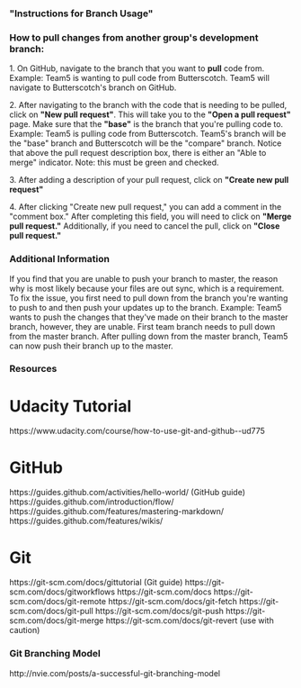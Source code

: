 <h3>"Instructions for Branch Usage"</h3>

<h3>How to pull changes from another group's development branch:</h3>

<p>1. On GitHub, navigate to the branch that you want to <strong>pull</strong> code from.
		Example: Team5 is wanting to pull code from Butterscotch. Team5 will navigate to
		Butterscotch's branch on GitHub.</p>

<p>2. After navigating to the branch with the code that is needing to be pulled, click on
		<strong>"New pull request"</strong>. This will take you to the <strong>"Open a pull
		request"</strong> page. Make sure that the <strong>"base"</strong> is the branch that
		you're pulling code to. Example: Team5 is pulling code from Butterscotch. Team5's branch
		will be the "base" branch and Butterscotch will be the "compare" branch.
		Notice that above the pull request description box, there is either an "Able to merge"
		indicator. Note: this must be green and checked.</p>
		
<p>3. After adding a description of your pull request, click on <strong>"Create new pull request"</strong></p>

<p>4. After clicking "Create new pull request," you can add a comment in the "comment box." After completing
		this field, you will need to click on <strong>"Merge pull request."</strong> Additionally, if you need
		to cancel the pull, click on <strong>"Close pull request."</strong></p>
		
		
<h3>Additional Information</h3>

<p>If you find that you are unable to push your branch to master, the reason why is most likely because
	your files are out sync, which is a requirement. To fix the issue, you first need to pull down from
	the branch you're wanting to push to and then push your updates up to the branch.
	Example: Team5 wants to push the changes that they've made on their branch to the master branch,
	however, they are unable. First team branch needs to pull down from the master branch. After pulling down
	from the master branch, Team5 can now push their branch up to the master.</p>
	
<h3>Resources</h3>

<h1>Udacity Tutorial</h1>

<p>https://www.udacity.com/course/how-to-use-git-and-github--ud775</p>

<h1>GitHub</h1>
	
<p>https://guides.github.com/activities/hello-world/ (GitHub guide)
https://guides.github.com/introduction/flow/
https://guides.github.com/features/mastering-markdown/
https://guides.github.com/features/wikis/</p>
	
<h1>Git</h1>
	
<p>https://git-scm.com/docs/gittutorial (Git guide)
https://git-scm.com/docs/gitworkflows
https://git-scm.com/docs
https://git-scm.com/docs/git-remote
https://git-scm.com/docs/git-fetch
https://git-scm.com/docs/git-pull
https://git-scm.com/docs/git-push
https://git-scm.com/docs/git-merge
https://git-scm.com/docs/git-revert (use with caution)</p>
	
<h3>Git Branching Model</h3>
	
<p>http://nvie.com/posts/a-successful-git-branching-model</p>
